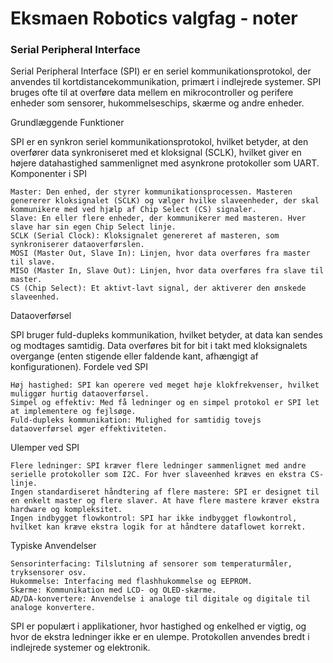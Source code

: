 # Eksmaen Robotics valgfag - noter



### Serial Peripheral Interface
Serial Peripheral Interface (SPI) er en seriel kommunikationsprotokol, der anvendes til kortdistancekommunikation, primært i indlejrede systemer. SPI bruges ofte til at overføre data mellem en mikrocontroller og perifere enheder som sensorer, hukommelseschips, skærme og andre enheder.

Grundlæggende Funktioner

SPI er en synkron seriel kommunikationsprotokol, hvilket betyder, at den overfører data synkroniseret med et kloksignal (SCLK), hvilket giver en højere datahastighed sammenlignet med asynkrone protokoller som UART.
Komponenter i SPI

    Master: Den enhed, der styrer kommunikationsprocessen. Masteren genererer kloksignalet (SCLK) og vælger hvilke slaveenheder, der skal kommunikere med ved hjælp af Chip Select (CS) signaler.
    Slave: En eller flere enheder, der kommunikerer med masteren. Hver slave har sin egen Chip Select linje.
    SCLK (Serial Clock): Kloksignalet genereret af masteren, som synkroniserer dataoverførslen.
    MOSI (Master Out, Slave In): Linjen, hvor data overføres fra master til slave.
    MISO (Master In, Slave Out): Linjen, hvor data overføres fra slave til master.
    CS (Chip Select): Et aktivt-lavt signal, der aktiverer den ønskede slaveenhed.

Dataoverførsel

SPI bruger fuld-dupleks kommunikation, hvilket betyder, at data kan sendes og modtages samtidig. Data overføres bit for bit i takt med kloksignalets overgange (enten stigende eller faldende kant, afhængigt af konfigurationen).
Fordele ved SPI

    Høj hastighed: SPI kan operere ved meget høje klokfrekvenser, hvilket muliggør hurtig dataoverførsel.
    Simpel og effektiv: Med få ledninger og en simpel protokol er SPI let at implementere og fejlsøge.
    Fuld-dupleks kommunikation: Mulighed for samtidig tovejs dataoverførsel øger effektiviteten.

Ulemper ved SPI

    Flere ledninger: SPI kræver flere ledninger sammenlignet med andre serielle protokoller som I2C. For hver slaveenhed kræves en ekstra CS-linje.
    Ingen standardiseret håndtering af flere mastere: SPI er designet til en enkelt master og flere slaver. At have flere mastere kræver ekstra hardware og kompleksitet.
    Ingen indbygget flowkontrol: SPI har ikke indbygget flowkontrol, hvilket kan kræve ekstra logik for at håndtere dataflowet korrekt.

Typiske Anvendelser

    Sensorinterfacing: Tilslutning af sensorer som temperaturmåler, tryksensorer osv.
    Hukommelse: Interfacing med flashhukommelse og EEPROM.
    Skærme: Kommunikation med LCD- og OLED-skærme.
    AD/DA-konvertere: Anvendelse i analoge til digitale og digitale til analoge konvertere.

SPI er populært i applikationer, hvor hastighed og enkelhed er vigtig, og hvor de ekstra ledninger ikke er en ulempe. Protokollen anvendes bredt i indlejrede systemer og elektronik.